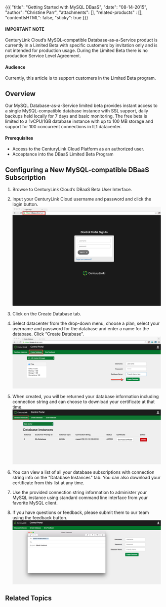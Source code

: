 {{{
  "title": "Getting Started with MySQL DBaaS",
  "date": "08-14-2015",
  "author": "Christine Parr",
  "attachments": [],
  "related-products" : [],
  "contentIsHTML": false,
  "sticky": true
}}}

#### IMPORTANT NOTE

CenturyLink Cloud’s MySQL-compatible Database-as-a-Service product is currently in a Limited Beta with specific customers by invitation only and is not intended for production usage.
During the Limited Beta there is no production Service Level Agreement.

#### Audience

Currently, this article is to support customers in the Limited Beta program.

## Overview

Our MySQL Database-as-a-Service limited beta provides instant access to a single MySQL-compatible database instance with SSL support, daily backups held locally for 7 days and basic monitoring.  The free beta is limited to a 1vCPU/1GB database instance with up to 100 MB storage and support for 100 concurrent connections in IL1 datacenter.

#### Prerequisites

- Access to the CenturyLink Cloud Platform as an authorized user.
- Acceptance into the DBaaS Limited Beta Program

## Configuring a New MySQL-compatible DBaaS Subscription

1.	Browse to CenturyLink Cloud’s DBaaS Beta User Interface.

2.  Input your CenturyLink Cloud username and password and click the login button. ![Login screen](../images/dbaas-login-beta.png)

3.  Click on the Create Database tab.

4.	Select datacenter from the drop-down menu, choose a plan, select your username and password for the database and enter a name for the database.  Click “Create Database”.  ![CreateDB](../images/dbaas-createdb-beta.png)

5.  When created, you will be returned your database information including connection string and can choose to download your certificate at that time. ![ListDB](../images/dbaas-dblist-beta.png)

6.  You can view a list of all your database subscriptions with connection string info on the "Database Instances" tab.  You can also download your certificate from this list at any time.  

7.  Use the provided connection string information to administer your MySQL instance using standard command line interface from your favorite MySQL client.

8.  If you have questions or feedback, please submit them to our team using the feedback button.  ![Feedback](../images/dbaas-feedback-beta.png)



## Related Topics
